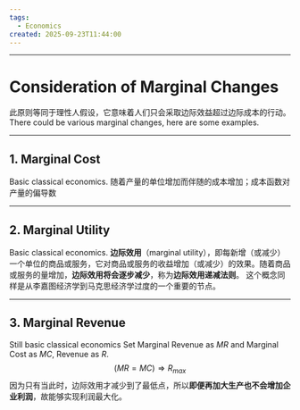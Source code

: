 ```yaml
---
tags:
  - Economics
created: 2025-09-23T11:44:00
---
```

---
# Consideration of Marginal Changes
此原则等同于理性人假设，它意味着人们只会采取边际效益超过边际成本的行动。
There could be various marginal changes, here are some examples.

---
## 1. Marginal Cost
Basic classical economics.
随着产量的单位增加而伴随的成本增加；成本函数对产量的偏导数

---
## 2. Marginal Utility
Basic classical economics.
**边际效用**（marginal utility），即每新增（或减少）一个单位的商品或服务，它对商品或服务的收益增加（或减少）的效果。随着商品或服务的量增加，**边际效用将会逐步减少**，称为**边际效用递减法则**。
这个概念同样是从李嘉图经济学到马克思经济学过度的一个重要的节点。

---
## 3. Marginal Revenue
Still basic classical economics
Set Marginal Revenue as $MR$ and Marginal Cost as $MC$, Revenue as $R$.
$$(MR=MC)\Rightarrow R_{max}$$
因为只有当此时，边际效用才减少到了最低点，所以**即便再加大生产也不会增加企业利润**，故能够实现利润最大化。